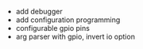 - add debugger
- add configuration programming
- configurable gpio pins
- arg parser with gpio, invert io option

